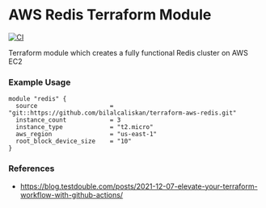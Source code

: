 # AWS Redis Terraform Module
[![CI](https://github.com/bilalcaliskan/terraform-aws-redis/workflows/CI/badge.svg?event=push)](https://github.com/bilalcaliskan/terraform-aws-redis/actions?query=workflow%3ACI)

Terraform module which creates a fully functional Redis cluster on AWS EC2

### Example Usage
```
module "redis" {
  source                    = "git::https://github.com/bilalcaliskan/terraform-aws-redis.git"
  instance_count            = 3
  instance_type             = "t2.micro"
  aws_region                = "us-east-1"
  root_block_device_size    = "10"
}
```

### References
- https://blog.testdouble.com/posts/2021-12-07-elevate-your-terraform-workflow-with-github-actions/
